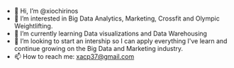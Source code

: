- 👋 Hi, I’m @xiochirinos
- 👀 I’m interested in Big Data Analytics, Marketing, Crossfit and Olympic Weightlifting.
- 🌱 I’m currently learning Data visualizations and Data Warehousing
- 💞️ I’m looking to start an intership so I can apply everything I've learn and continue growing on the Big Data and Marketing industry.
- 📫 How to reach me: xacp37@gmail.com

<!---
xiochirinos/xiochirinos is a ✨ special ✨ repository because its `README.md` (this file) appears on your GitHub profile.
You can click the Preview link to take a look at your changes.
--->
